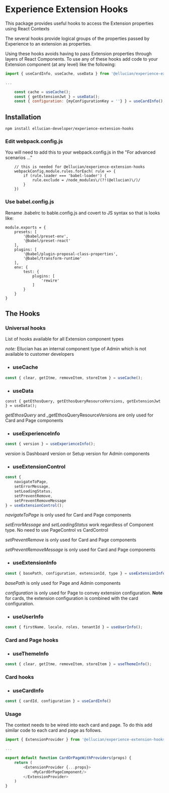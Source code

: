 # Experience Extension Hooks

This package provides useful hooks to access the Extension properties using React Contexts

The several hooks provide logical groups of the properties passed by Experience to an extension as properties.

Using these hooks avoids having to pass Extension properties through layers of React Components. To use any of these hooks add code to your Extension component (at any level) like the following:

```javascript
import { useCardInfo, useCache, useData } from '@ellucian/experience-extension-hooks';

...

    const cache = useCache();
    const { getExtensionJwt } = useData();
    const { configuration: {myConfigurationKey = ''} } = useCardInfo();
```

## Installation
`npm install ellucian-developer/experience-extension-hooks`

### Edit webpack.config.js

 You will need to add this to your webpack.config.js in the "For advanced scenarios ..."

```
    // this is needed for @ellucian/experience-extension-hooks
    webpackConfig.module.rules.forEach( rule => {
        if (rule.loader === 'babel-loader') {
            rule.exclude = /node_modules\/(?!(@ellucian)\/)/
        }
    })
```

### Use babel.config.js

Rename .babelrc to bable.config.js and covert to JS syntax so that is looks like:

```
module.exports = {
    presets: [
        '@babel/preset-env',
        '@babel/preset-react'
    ],
    plugins: [
        '@babel/plugin-proposal-class-properties',
        '@babel/transform-runtime'
    ],
    env: {
        test: {
            plugins: [
                'rewire'
            ]
        }
    }
}
```

## The Hooks
### Universal hooks

List of hooks available for all Extension component types

_note:_ Ellucian has an internal component type of Admin which is not available to customer developers

* ### useCache
```javascript
const { clear, getItme, removeItem, storeItem } = useCache();
```

* ### useData
`
const { getEthosQuery, getEthosQueryResourceVersions, getExtensionJwt } = useData();
`

_getEthosQuery_ and _getEthosQueryResourceVersions are only used for Card and Page components

* ### useExperienceInfo
```javascript
const { version } = useExperienceInfo();
```
_version_ is Dashboard version or Setup version for Admin components

* ### useExtensionControl
```javascript
const {
    navigateToPage,
    setErrorMessage,
    setLoadingStatus,
    setPreventRemove,
    setPreventRemoveMessage
} = useExtensionControl();
```
_navigateToPage_ is only used for Card and Page components

_setErrorMessage_ and _setLoadingStatus_ work regardless of Component type. No need to use PageControl vs CardControl

_setPreventRemove_ is only used for Card and Page components

_setPreventRemoveMessage_ is only used for Card and Page components

* ### useExtensionInfo
```javascript
const { basePath, configuration, extensionId, type } = useExtensionInfo();
```
_basePath_ is only used for Page and Admin components

_configuration_ is only used for Page to convey extension configuration. **Note** for cards, the extension configuration is combined with the card configuration.

* ### useUserInfo
```javascript
const { firstName, locale, roles, tenantId } = useUserInfo();
```

### Card and Page hooks
* ### useThemeInfo
```javascript
const { clear, getItme, removeItem, storeItem } = useThemeInfo();
```

### Card hooks
* ### useCardInfo
```javascript
const { cardId, configuration } = useCardInfo()
```

### Usage
The context needs to be wired into each card and page. To do this add similar code to each card and page as follows.

```javascript
import { ExtensionProvider } from '@ellucian/experience-extension-hooks';

...

export default function CardOrPageWithProviders(props) {
    return (
        <ExtensionProvider {...props}>
            <MyCardOrPageComponent/>
        </ExtensionProvider>
    )
}
```
